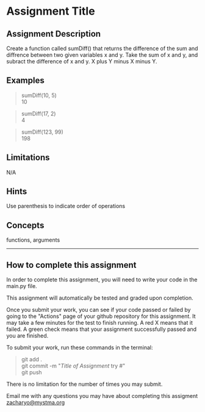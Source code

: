 # **Assignment Title**  

## **Assignment Description**  
Create a function called sumDiff() that returns the difference of the sum and diffrence between two given variables x and y. Take the sum of x and y, and subract the difference of x and y. X plus Y minus X minus Y.

## **Examples**  
>sumDiff(10, 5)  
10

>sumDiff(17, 2)  
4

>sumDiff(123, 99)  
198

## **Limitations**  
N/A

## **Hints**  
Use parenthesis to indicate order of operations

## **Concepts**  
functions, arguments

---

## **How to complete this assignment**
In order to complete this assignment, you will need to write your code in the main.py file.

This assignment will automatically be tested and graded upon completion.

Once you submit your work, you can see if your code passed or failed by going to the "Actions" page of your github repository for this assignment. It may take a few minutes for the test to finish running. A red X means that it failed. A green check means that your assignment successfully passed and you are finished.

To submit your work, run these commands in the terminal: 
>git add .  
git commit -m "*Title of Assignment* try #"  
git push  

There is no limitation for the number of times you may submit.

Email me with any questions you may have about completing this assigment  
zacharyo@mystma.org
